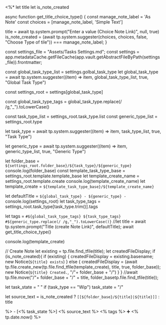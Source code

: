 <%*
let title
let is_note_created

async function get_title_choice_type() {
  const manage_note_label = 'As Note'
  const choices = [manage_note_label, 'Simple Text']

  title = await tp.system.prompt("Enter a value (Choice Note Link)", null, true)
  is_note_created = (await tp.system.suggester(choices, choices, false, "Choose Type of tile")) === manage_note_label;
}

const settings_file = "Assets/Tasks Settings.md";
const settings = app.metadataCache.getFileCache(app.vault.getAbstractFileByPath(settings_file)).frontmatter;

const global_task_type_list = settings.golbal_task_type
let global_task_type = await tp.system.suggester((item) => item, global_task_type_list, true, "Global Task Type")

const settings_root = settings[global_task_type]

const global_task_type_tags = global_task_type.replace(/ /g,"_").toLowerCase()

const task_type_list = settings_root.task_type.list
const generic_type_list = settings_root.type

let task_type = await tp.system.suggester((item) => item, task_type_list, true, "Task Type")

let generic_type = await tp.system.suggester((item) => item, generic_type_list, true, "Generic Type")

let folder_base = `${settings_root.folder_base}/${task_type}/${generic_type}`
console.log(folder_base)
const template_task_type_base = settings_root.template.template_base
let template_create_name = settings_root.template.create
console.log(template_create_name)
let template_create = `${template_task_type_base}/${template_create_name}`

let defaultTitle = `${global_task_type} - ${generic_type} - `
console.log(settings_root)
let task_type_tags = settings_root.task_type[task_type.trim()].tags

let tags = `#${global_task_type_tags} ${task_type_tags} #${generic_type.replace(/ /g,"_").toLowerCase()}`
//let title = await tp.system.prompt("Title (create Note Link)", defaultTitle);
await get_title_choice_type()

console.log(template_create)

// Create Note
let existing = tp.file.find_tfile(title);
let createdFileDisplay;
if (is_note_created){
  if (existing) {
    createdFileDisplay = existing.basename;
    new Notice(`${title} exists`)
  } else {
    createdFileDisplay = (await tp.file.create_new(tp.file.find_tfile(template_create), title, true, folder_base));
    new Notice(`${title} Created.`, "/"+ folder_base + "/")
  }
}
//await tp.file.move("/"+ folder_base + "/" + title, folder_basetp.file.find_tfile(title));

let task_state = " "
if (task_type == "Wip") task_state = "/"

let source_text = is_note_created ? `[[${folder_base}/${title}|${title}]]` : title

%>    - [<% task_state %>] <% source_text %>  <% tags %>    ➕ <% tp.date.now() %>